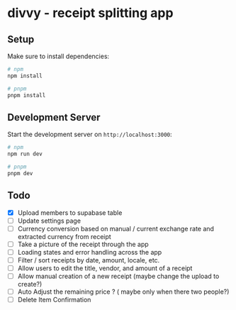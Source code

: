 # divvy - receipt splitting app

## Setup

Make sure to install dependencies:

```bash
# npm
npm install

# pnpm
pnpm install
```

## Development Server

Start the development server on `http://localhost:3000`:

```bash
# npm
npm run dev

# pnpm
pnpm dev
```

## Todo

- [x] Upload members to supabase table
- [ ] Update settings page
- [ ] Currency conversion based on manual / current exchange rate and extracted currency from receipt
- [ ] Take a picture of the receipt through the app
- [ ] Loading states and error handling across the app
- [ ] Filter / sort receipts by date, amount, locale, etc.
- [ ] Allow users to edit the title, vendor, and amount of a receipt
- [ ] Allow manual creation of a new receipt (maybe change the upload to create?)
- [ ] Auto Adjust the remaining price ? ( maybe only when there two people?)
- [ ] Delete Item Confirmation
